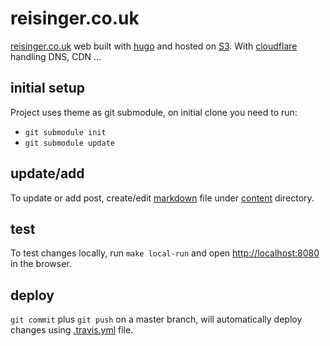 # reisinger.co.uk

[reisinger.co.uk](https://reisinger.co.uk) web built with [hugo](https://gohugo.io/) and hosted on
[S3](https://aws.amazon.com/s3/). With [cloudflare](https://www.cloudflare.com/) handling DNS, CDN ...

## initial setup

Project uses theme as git submodule, on initial clone you need to run:
- `git submodule init`
- `git submodule update`

## update/add

To update or add post, create/edit [markdown](https://daringfireball.net/projects/markdown/syntax) file under
[content](content) directory.

## test

To test changes locally, run `make local-run` and open [http://localhost:8080](http://localhost:8080) in the browser.

## deploy

`git commit` plus `git push` on a master branch, will automatically deploy changes using [.travis.yml](.travis.yml) file.
